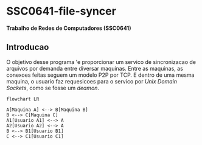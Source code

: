 # SSC0641-file-syncer
**Trabalho de Redes de Computadores (SSC0641)**

## Introducao

O objetivo desse programa 'e proporcionar um servico de sincronizacao de arquivos por demanda entre diversar maquinas.
Entre as maquinas, as conexoes feitas seguem um modelo P2P por TCP. E dentro de uma mesma maquina, o usuario faz requesicoes
para o servico por _Unix Domain Sockets_, como se fosse um _deamon_.

```mermaid
flowchart LR

A[Maquina A] <--> B[Maquina B]
B <--> C[Maquina C]
A1[Usuario A1] <--> A
A2[Usuario A2] <--> A
B <--> B1[Usuario B1]
C <--> C1[Usuario C1]
```



